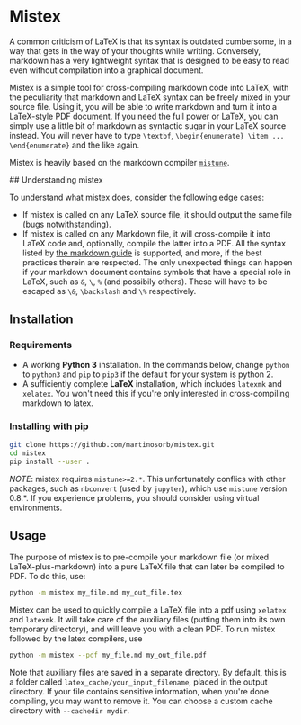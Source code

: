 # Mistex

A common criticism of LaTeX is that its syntax is outdated cumbersome, in a way
that gets in the way of your thoughts while writing. Conversely, markdown has a
very lightweight syntax that is designed to be easy to read even without compilation
into a graphical document.

Mistex is a simple tool for cross-compiling markdown code into LaTeX, with the
peculiarity that markdown and LaTeX syntax can be freely mixed in your source file.
Using it, you will be able to write markdown and turn it into a LaTeX-style PDF
document. If you need the full power or LaTeX, you can simply use a little bit
of markdown as syntactic sugar in your LaTeX source instead. You will never have
to type `\textbf`, `\begin{enumerate} \item ... \end{enumerate}` and the like again.

Mistex is heavily based on the markdown compiler [`mistune`](https://github.com/lepture/mistune/).

## Understanding mistex

To understand what mistex does, consider the following edge cases:
- If mistex is called on any LaTeX source file, it should output the same file
(bugs notwithstanding).
- If mistex is called on any Markdown file, it will cross-compile it into LaTeX
code and, optionally, compile the latter into a PDF. All the syntax listed by
[the markdown guide](https://www.markdownguide.org/basic-syntax) is supported, and more,
if the best practices therein are respected. The only unexpected things can
happen if your markdown document contains symbols that have a special role in LaTeX,
such as `&`, `\`, `%` (and possibily others). These will have to be escaped as
`\&`, `\backslash` and `\%` respectively.

## Installation

### Requirements
- A working **Python 3** installation. In the commands below, change `python` to `python3` and `pip` to `pip3` if the default for your system is python 2.
- A sufficiently complete **LaTeX** installation, which includes `latexmk` and `xelatex`.
You won't need this if you're only interested in cross-compiling markdown to latex.

### Installing with pip
```bash
git clone https://github.com/martinosorb/mistex.git
cd mistex
pip install --user .
```

*NOTE*: mistex requires `mistune>=2.*`. This unfortunately conflics with other packages,
such as `nbconvert` (used by `jupyter`), which use `mistune` version 0.8.*. If you experience problems, you should consider using virtual environments.

## Usage

The purpose of mistex is to pre-compile your markdown file (or mixed
LaTeX-plus-markdown) into a pure LaTeX file that can later be compiled to PDF. To
do this, use:
```bash
python -m mistex my_file.md my_out_file.tex
```

Mistex can be used to quickly compile a LaTeX file into a pdf using `xelatex` and `latexmk`.
It will take care of the auxiliary files (putting them into its own temporary directory), and will leave you with a clean PDF.
To run mistex followed by the latex compilers, use
```bash
python -m mistex --pdf my_file.md my_out_file.pdf
```

Note that auxiliary files are saved in a separate directory. By default, this
is a folder called `latex_cache/your_input_filename`, placed in the output directory.
If your file contains sensitive information, when you're done compiling, you may want to remove it. You can choose a custom cache directory with `--cachedir mydir`.
